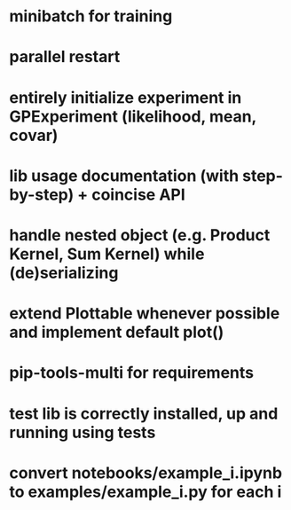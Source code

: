 # minibatch for training
# parallel restart
# entirely initialize experiment in GPExperiment (likelihood, mean, covar)
# lib usage documentation (with step-by-step) + coincise API
# handle nested object (e.g. Product Kernel, Sum Kernel) while (de)serializing
# extend Plottable whenever possible and implement default plot()
# pip-tools-multi for requirements
# test lib is correctly installed, up and running using tests
# convert notebooks/example_i.ipynb to examples/example_i.py for each i